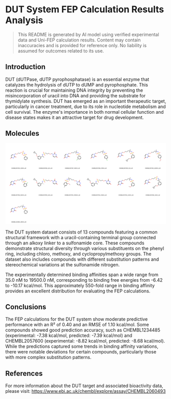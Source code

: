 # DUT System FEP Calculation Results Analysis

> This README is generated by AI model using verified experimental data and Uni-FEP calculation results. Content may contain inaccuracies and is provided for reference only. No liability is assumed for outcomes related to its use.

## Introduction

DUT (dUTPase, dUTP pyrophosphatase) is an essential enzyme that catalyzes the hydrolysis of dUTP to dUMP and pyrophosphate. This reaction is crucial for maintaining DNA integrity by preventing the misincorporation of uracil into DNA and providing the substrate for thymidylate synthesis. DUT has emerged as an important therapeutic target, particularly in cancer treatment, due to its role in nucleotide metabolism and cell survival. The enzyme's importance in both normal cellular function and disease states makes it an attractive target for drug development.

## Molecules

![Molecular structures of representative compounds](mol_grid.png)

The DUT system dataset consists of 13 compounds featuring a common structural framework with a uracil-containing terminal group connected through an alkoxy linker to a sulfonamide core. These compounds demonstrate structural diversity through various substituents on the phenyl ring, including chloro, methoxy, and cyclopropylmethoxy groups. The dataset also includes compounds with different substitution patterns and stereochemical variations at the sulfonamide nitrogen.

The experimentally determined binding affinities span a wide range from 35.0 nM to 19500.0 nM, corresponding to binding free energies from -6.42 to -10.17 kcal/mol. This approximately 550-fold range in binding affinity provides an excellent distribution for evaluating the FEP calculations.

## Conclusions

The FEP calculations for the DUT system show moderate predictive performance with an R² of 0.40 and an RMSE of 1.10 kcal/mol. Some compounds showed good prediction accuracy, such as CHEMBL1234485 (experimental: -7.38 kcal/mol, predicted: -7.39 kcal/mol) and CHEMBL2057600 (experimental: -8.82 kcal/mol, predicted: -8.68 kcal/mol). While the predictions captured some trends in binding affinity variations, there were notable deviations for certain compounds, particularly those with more complex substitution patterns.

## References

For more information about the DUT target and associated bioactivity data, please visit:
https://www.ebi.ac.uk/chembl/explore/assay/CHEMBL2060493 